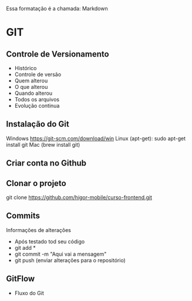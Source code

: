 Essa formatação é a chamada: Markdown

# GIT
## Controle de Versionamento
- Histórico
- Controle de versão
- Quem alterou
- O que alterou
- Quando alterou
- Todos os arquivos
- Evolução continua


## Instalação do Git

Windows https://git-scm.com/download/win
Linux (apt-get): sudo apt-get install git
Mac (brew install git)

## Criar conta no Github

## Clonar o projeto
git clone https://github.com/higor-mobile/curso-frontend.git


## Commits
Informações de alterações
- Após testado tod seu código
- git add *
- git commit -m "Aqui vai a mensagem"
- git push (enviar alterações para o repositório)


## GitFlow
- Fluxo do Git
